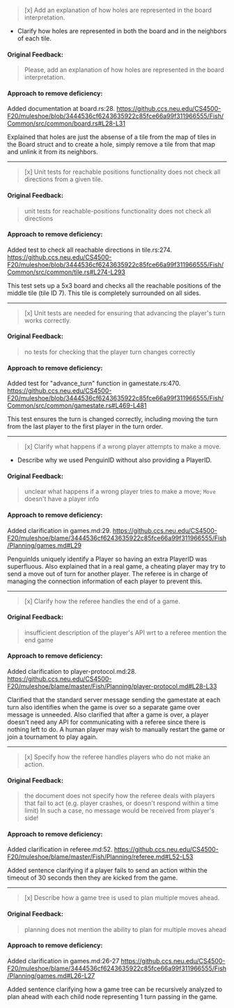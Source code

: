 > [x] Add an explanation of how holes are represented in the board interpretation.
*   Clarify how holes are represented in both the board and in the neighbors of each tile.

#### Original Feedback:
> Please, add an explanation of how holes are represented in the board interpretation.

#### Approach to remove deficiency:
Added documentation at board.rs:28.
https://github.ccs.neu.edu/CS4500-F20/muleshoe/blob/3444536cf6243635922c85fce66a99f311966555/Fish/Common/src/common/board.rs#L28-L31

Explained that holes are just the absense of a tile from the map of tiles in the Board struct
and to create a hole, simply remove a tile from that map and unlink it from its neighbors.

---

> [x] Unit tests for reachable positions functionality does not check all directions from a given tile.

#### Original Feedback:
> unit tests for reachable-positions functionality does not check all directions

#### Approach to remove deficiency:
Added test to check all reachable directions in tile.rs:274.
https://github.ccs.neu.edu/CS4500-F20/muleshoe/blob/3444536cf6243635922c85fce66a99f311966555/Fish/Common/src/common/tile.rs#L274-L293

This test sets up a 5x3 board and checks all the reachable positions of the middle tile (tile ID 7). This tile is
completely surrounded on all sides.

---

> [x] Unit tests are needed for ensuring that advancing the player's turn works correctly.

#### Original Feedback:
> no tests for checking that the player turn changes correctly

#### Approach to remove deficiency:
Added test for "advance_turn" function in gamestate.rs:470.
https://github.ccs.neu.edu/CS4500-F20/muleshoe/blob/3444536cf6243635922c85fce66a99f311966555/Fish/Common/src/common/gamestate.rs#L469-L481

This test ensures the turn is changed correctly, including moving the turn from
the last player to the first player in the turn order.

---

> [x] Clarify what happens if a wrong player attempts to make a move.
*   Describe why we used PenguinID without also providing a PlayerID.

#### Original Feedback:
> unclear what happens if a wrong player tries to make a move;
 `Move` doesn't have a player info

#### Approach to remove deficiency:
Added clarification in games.md:29.
https://github.ccs.neu.edu/CS4500-F20/muleshoe/blame/3444536cf6243635922c85fce66a99f311966555/Fish/Planning/games.md#L29

PenguinIds uniquely identify a Player so having an extra PlayerID was
superfluous. Also explained that in a real game, a cheating player may
try to send a move out of turn for another player. The referee is in
charge of managing the connection information of each player to prevent
this.

---

> [x] Clarify how the referee handles the end of a game.

#### Original Feedback:
>  insufficient description of the player's API wrt to a referee
  mention the end game

#### Approach to remove deficiency:
Added clarification to player-protocol.md:28.
https://github.ccs.neu.edu/CS4500-F20/muleshoe/blame/master/Fish/Planning/player-protocol.md#L28-L33

Clarified that the standard server message sending the gamestate at
each turn also identifies when the game is over so a separate game over
message is unneeded. Also clarified that after a game is over, a
player doesn't need any API for communicating with a referee since there
is nothing left to do. A human player may wish to manually restart the game
or join a tournament to play again.

---

> [x] Specify how the referee handles players who do not make an action.

#### Original Feedback:
> the document does not specify how the referee deals with players
 that fail to act  (e.g. player crashes, or doesn't respond within a time limit)
 In such a case, no message would be received from player's side!

#### Approach to remove deficiency:
Added clarification in referee.md:52.
https://github.ccs.neu.edu/CS4500-F20/muleshoe/blame/master/Fish/Planning/referee.md#L52-L53

Added sentence clarifying if a player fails to send an action within the
timeout of 30 seconds then they are kicked from the game.

---

> [x] Describe how a game tree is used to plan multiple moves ahead.

#### Original Feedback:
> planning does not mention the ability to plan for multiple moves ahead

#### Approach to remove deficiency:
Added clarification in games.md:26-27
https://github.ccs.neu.edu/CS4500-F20/muleshoe/blame/3444536cf6243635922c85fce66a99f311966555/Fish/Planning/games.md#L26-L27

Added sentence clarifying how a game tree can be recursively analyzed to 
plan ahead with each child node representing 1 turn passing in the game.
